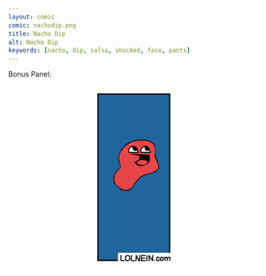 ```yaml
---
layout: comic
comic: nachodip.png
title: Nacho Dip
alt: Nacho Dip
keywords: [nacho, dip, salsa, shocked, face, pants]
---
```


Bonus Panel:

![Nacho Dip Bonus Panel](/images/nachodip_bonus.png)
